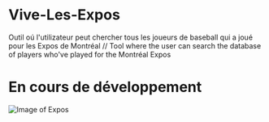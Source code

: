 # Vive-Les-Expos
Outil oú l'utilizateur peut chercher tous les joueurs de baseball qui a joué pour les Expos de Montréal // Tool where the user can search the database of players who've played for the Montréal Expos

# En cours de développement

![Image of Expos](https://www.google.com/url?sa=i&source=images&cd=&ved=2ahUKEwiIl5-9gOPlAhXodd8KHWGMCgMQjRx6BAgBEAQ&url=https%3A%2F%2Falihightest.wordpress.com%2F2008%2F08%2F14%2Fvive-les-expos%2F&psig=AOvVaw1DLVbgVpmHum3XsiKu32no&ust=1573590744900474)
